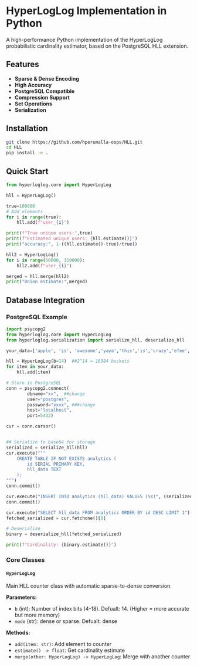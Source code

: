 # HyperLogLog Implementation in Python

A high-performance Python implementation of the HyperLogLog probabilistic cardinality estimator, based on the PostgreSQL HLL extension.

##  Features

- **Sparse & Dense Encoding**
- **High Accuracy**
- **PostgreSQL Compatible**
- **Compression Support**
- **Set Operations**
- **Serialization**
  
## Installation

```bash
git clone https://github.com/hperumalla-oops/HLL.git
cd HLL
pip install -e .
```

##  Quick Start

```python
from hyperloglog.core import HyperLogLog

hll = HyperLogLog()

true=100000
# Add elements
for i in range(true):
    hll.add(f"user_{i}")

print(f"True unique users:",true)
print(f"Estimated unique users: {hll.estimate()}")
print("accuracy:", 1-((hll.estimate()-true)/true))

hll2 = HyperLogLog()
for i in range(50000, 150000):
    hll2.add(f"user_{i}")

merged = hll.merge(hll2)
print("Union estimate:",merged)
```

## Database Integration

### PostgreSQL Example
```python
import psycopg2
from hyperloglog.core import HyperLogLog
from hyperloglog.serialization import serialize_hll, deserialize_hll

your_data=['apple', 'is', 'awesome','yaya','this','is','crazy','efee','feats','micorsoft','rejected','me','yesyes','hlolate','epsilon']

hll = HyperLogLog(b=14)  ##2^14 = 16384 buckets
for item in your_data:
    hll.add(item)

# Store in PostgreSQL
conn = psycopg2.connect(
        dbname="xx",  ##change
        user="postgres",
        password="xxxx", ###change
        host="localhost",
        port=5432)

cur = conn.cursor()


## Serialize to base64 for storage
serialized = serialize_hll(hll)
cur.execute("""
    CREATE TABLE IF NOT EXISTS analytics (
        id SERIAL PRIMARY KEY,
        hll_data TEXT
    );
""")
conn.commit()

cur.execute("INSERT INTO analytics (hll_data) VALUES (%s)", (serialized,))
conn.commit()

cur.execute("SELECT hll_data FROM analytics ORDER BY id DESC LIMIT 1")
fetched_serialized = cur.fetchone()[0]

# Deserialize
binary = deserialize_hll(fetched_serialized)

print(f"Cardinality: {binary.estimate()}")
```

### Core Classes

#### `HyperLogLog`
Main HLL counter class with automatic sparse-to-dense conversion.

**Parameters:**
- `b` (int): Number of index bits (4-18). Defualt: 14.
   (Higher = more accurate but more memory)
- `mode` (str): dense or sparse. Defualt: dense

**Methods:**
- `add(item: str)`: Add element to counter
- `estimate() -> float`: Get cardinality estimate
- `merge(other: HyperLogLog) -> HyperLogLog`: Merge with another counter



